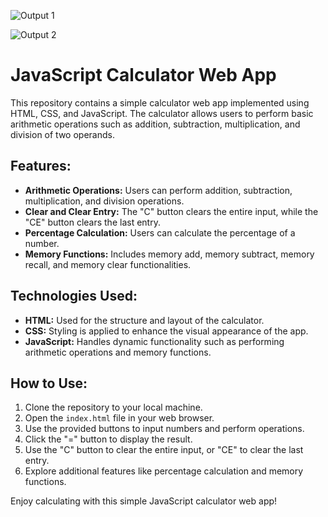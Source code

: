 ![Output 1](https://github.com/user-attachments/assets/7f548394-8b1b-4959-861c-5cc067a6d1bf)


![Output 2](https://github.com/user-attachments/assets/ac9e57b5-0c62-46c4-b8e3-12bd6c1f304c)



# JavaScript Calculator Web App

This repository contains a simple calculator web app implemented using HTML, CSS, and JavaScript. The calculator allows users to perform basic arithmetic operations such as addition, subtraction, multiplication, and division of two operands.

## Features:
- **Arithmetic Operations:** Users can perform addition, subtraction, multiplication, and division operations.
- **Clear and Clear Entry:** The "C" button clears the entire input, while the "CE" button clears the last entry.
- **Percentage Calculation:** Users can calculate the percentage of a number.
- **Memory Functions:** Includes memory add, memory subtract, memory recall, and memory clear functionalities.

## Technologies Used:
- **HTML:** Used for the structure and layout of the calculator.
- **CSS:** Styling is applied to enhance the visual appearance of the app.
- **JavaScript:** Handles dynamic functionality such as performing arithmetic operations and memory functions.

## How to Use:
1. Clone the repository to your local machine.
2. Open the `index.html` file in your web browser.
3. Use the provided buttons to input numbers and perform operations.
4. Click the "=" button to display the result.
5. Use the "C" button to clear the entire input, or "CE" to clear the last entry.
6. Explore additional features like percentage calculation and memory functions.

Enjoy calculating with this simple JavaScript calculator web app!
